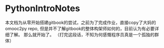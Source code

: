 # PythonIntroNotes
本文档为从零开始搭建gitbook的尝试，之前为了完成作业，直接copy了大妈的omooc2py repo,
但是并不了解gitbook的整体构架师如何的，目前认为有必要详细了解。
那么就开始了。
（打完这段话，不知为何感慨程序员真是一个孤独的群体）
